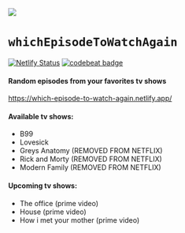 <img src="https://github.com/diasandre/which-episode-to-watch-again/blob/master/src/img/logo.png?raw=true"/>

# `whichEpisodeToWatchAgain`

[![Netlify Status](https://api.netlify.com/api/v1/badges/c323949c-8800-4913-91c2-0c94a9a566ed/deploy-status)](https://app.netlify.com/sites/which-episode-to-watch-again/deploys)
[![codebeat badge](https://codebeat.co/badges/21809350-f4d7-4ca5-a0e0-8dc596940182)](https://codebeat.co/projects/github-com-diasandre-which-episode-to-watch-again-master)

#### Random episodes from your favorites tv shows

https://which-episode-to-watch-again.netlify.app/

#### Available tv shows:
- B99
- Lovesick
- Greys Anatomy (REMOVED FROM NETFLIX)
- Rick and Morty (REMOVED FROM NETFLIX)
- Modern Family (REMOVED FROM NETFLIX)

#### Upcoming tv shows:
- The office (prime video)
- House (prime video)
- How i met your mother (prime video)